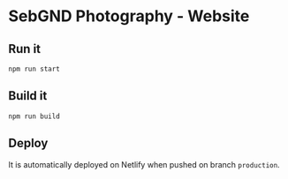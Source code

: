 # SebGND Photography - Website
## Run it
```shell
npm run start
```

## Build it
```shell
npm run build
```

## Deploy
It is automatically deployed on Netlify when pushed on branch `production`.
